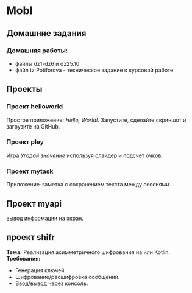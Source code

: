 # Mobl

## Домашние задания

### Домашняя работы: 
 - файлы dz1-dz6 и dz25.10
 - файл tz Potiforova - техническое задание к курсовой работе

## Проекты

### Проект helloworld
Простое приложение: *Hello, World!*. Запустите, сделайте скриншот и загрузите на GitHub.

### Проект pley
Игра *Угадай значение* используя слайдер и подсчет очков.

### Проект mytask
Приложение-заметка с сохранением текста между сессиями.

## Проект myapi
вывод информации на экран. 

## проект shifr
**Тема:** Реализация асимметричного шифрования на или Kotlin.  
**Требования:**
- Генерация ключей.
- Шифрование/расшифровка сообщений.
- Ввод/вывод через консоль.
